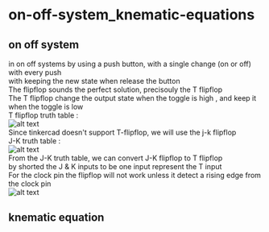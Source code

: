 # on-off-system_knematic-equations
## on off system 
in on off systems by using a push button, with a single change (on or off) with every push 
<br/> with keeping the new state when release the button
<br/> The flipflop sounds the perfect solution, precisouly the T flipflop
<br/> The T flipflop change the output state when the toggle is high , and keep it when the toggle is low 
<br/> T flipflop truth table : 
<br/>![alt text](https://www.allaboutcircuits.com/uploads/articles/TB_TFF_3.JPG)
<br/> Since tinkercad doesn't support T-flipflop, we will use the j-k flipflop
<br/> J-K truth table :
<br/> ![alt text](https://i.stack.imgur.com/dBc8x.gif)
<br/> From the J-K truth table, we can convert J-K flipflop to T flipflop 
<br/> by shorted the J & K inputs to be one input represent the T input 
<br/> For the clock pin the flipflop will not work unless it detect a rising edge from the clock pin 
<br/> ![alt text](https://electricalnotebook.com/wp-content/uploads/2022/05/image-49.png)
## knematic equation
